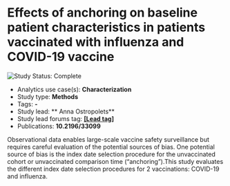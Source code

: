 Effects of anchoring on baseline patient characteristics in patients vaccinated with influenza and COVID-19 vaccine
=============

<img src="https://img.shields.io/badge/Study%20Status-Complete-orange.svg" alt="Study Status: Complete">


- Analytics use case(s): **Characterization**
- Study type: **Methods**
- Tags: **-**
- Study lead: ** Anna Ostropolets**
- Study lead forums tag: **[[Lead tag]](https://forums.ohdsi.org/u/aostropolets)**
- Publications: **10.2196/33099**


Observational data enables large-scale vaccine safety surveillance but requires careful evaluation of the potential sources of bias. One potential source of bias is the index date selection procedure for the unvaccinated cohort or unvaccinated comparison time (“anchoring”).This study evaluates the different index date selection procedures for 2 vaccinations: COVID-19 and influenza.

